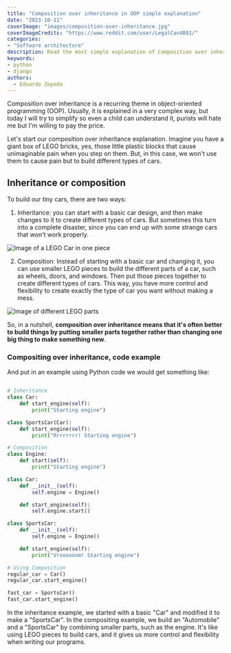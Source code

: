 ```yaml
---
title: "Composition over inheritance in OOP simple explanation"
date: "2023-10-11"
coverImage: "images/composition-over-inheritance.jpg"
coverImageCredits: "https://www.reddit.com/user/LegalCan4801/"
categories:
- "Software architecture"
description: Read the most simple explanation of Composition over inheritance in Object Oriented Programming (OOP) that will make you understand it right now.
keywords:
- python
- django
authors:
  - Eduardo Zepeda
---
```


Composition over inheritance is a recurring theme in object-oriented programming (OOP). Usually, it is explained in a very complex way, but today I will try to simplify so even a child can understand it, purists will hate me but I'm willing to pay the price.

Let's start our composition over inheritance explanation. Imagine you have a giant box of LEGO bricks, yes, those little plastic blocks that cause unimaginable pain when you step on them. But, in this case, we won't use them to cause pain but to build different types of cars.

## Inheritance or composition

To build our tiny cars, there are two ways:

1. Inheritance: you can start with a basic car design, and then make changes to it to create different types of cars. But sometimes this turn into a complete disaster, since you can end up with some strange cars that won't work properly.

![Image of a LEGO Car in one piece](https://res.cloudinary.com/dwrscezd2/image/upload/v1730783879/lego_inheritance_y0c6j1.jpg "You start with a car and start changing parts. All rights for this image belong to LEGO")

2. Composition: Instead of starting with a basic car and changing it, you can use smaller LEGO pieces to build the different parts of a car, such as wheels, doors, and windows. Then put those pieces together to create different types of cars. This way, you have more control and flexibility to create exactly the type of car you want without making a mess.

![Image of different LEGO parts](https://res.cloudinary.com/dwrscezd2/image/upload/v1730783879/lego_composition_zfpbfr.jpg "You start with pieces and start assembling your car. All rights for this image belong to LEGO")

So, in a nutshell, **composition over inheritance means that it's often better to build things by putting smaller parts together rather than changing one big thing to make something new**.

### Compositing over inheritance, code example

And put in an example using Python code we would get something like:

```python

# Inheritance 
class Car:
    def start_engine(self):
        print("Starting engine")

class SportsCar(Car):
    def start_engine(self):
        print("Rrrrrrrr! Starting engine")

# Composition 
class Engine:
    def start(self):
        print("Starting engine")

class Car:
    def __init__(self):
        self.engine = Engine()

    def start_engine(self):
        self.engine.start()

class SportsCar:
    def __init__(self):
        self.engine = Engine()

    def start_engine(self):
        print("Vroooooom! Starting engine")

# Using Composition
regular_car = Car()
regular_car.start_engine()

fast_car = SportsCar()
fast_car.start_engine()
```

In the inheritance example, we started with a basic "Car" and modified it to make a "SportsCar". In the compositing example, we build an "Automobile" and a "SportsCar" by combining smaller parts, such as the engine. It's like using LEGO pieces to build cars, and it gives us more control and flexibility when writing our programs.